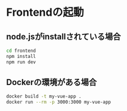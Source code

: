 # Frontendの起動

## node.jsがinstallされている場合

```sh
cd frontend
npm install
npm run dev
```

## Dockerの環境がある場合

```sh
docker build -t my-vue-app .
docker run --rm -p 3000:3000 my-vue-app
```